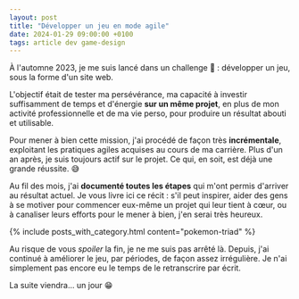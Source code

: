 ```yaml
---
layout: post
title: "Développer un jeu en mode agile"
date: 2024-01-29 09:00:00 +0100
tags: article dev game-design
---
```


À l'automne 2023, je me suis lancé dans un challenge&nbsp;🚩&nbsp;: développer un jeu, sous la forme d'un site web.

L'objectif était de tester ma persévérance, ma capacité à investir suffisamment de temps et d'énergie **sur un même projet**, en plus de mon activité professionnelle et de ma vie perso, pour produire un résultat abouti et utilisable.

Pour mener à bien cette mission, j'ai procédé de façon très **incrémentale**, exploitant les pratiques agiles acquises au cours de ma carrière. Plus d'un an après, je suis toujours actif sur le projet. Ce qui, en soit, est déjà une grande réussite.&nbsp;😅

Au fil des mois, j'ai **documenté toutes les étapes** qui m'ont permis d'arriver au résultat actuel. Je vous livre ici ce récit&nbsp;: s'il peut inspirer, aider des gens à se motiver pour commencer eux-même un projet qui leur tient à c&oelig;ur, ou à canaliser leurs efforts pour le mener à bien, j'en serai très heureux.

{% include posts_with_category.html content="pokemon-triad" %}

Au risque de vous _spoiler_ la fin, je ne me suis pas arrêté là. Depuis, j'ai continué à améliorer le jeu, par périodes, de façon assez irrégulière. Je n'ai simplement pas encore eu le temps de le retranscrire par écrit.

La suite viendra... un jour&nbsp;😁
